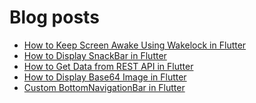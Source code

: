 # Blog posts
<!-- BLOG-POST-LIST:START -->
- [How to Keep Screen Awake Using Wakelock in Flutter](https://flutterflux.com/how-to-keep-screen-awake-using-wakelock-in-flutter/)
- [How to Display SnackBar in Flutter](https://flutterflux.com/how-to-display-snackbar-in-flutter/)
- [How to Get Data from REST API in Flutter](https://flutterflux.com/how-to-get-data-from-rest-api-in-flutter/)
- [How to Display Base64 Image in Flutter](https://flutterflux.com/how-to-display-base64-image-in-flutter/)
- [Custom BottomNavigationBar in Flutter](https://flutterflux.com/custom-bottomnavigationbar-in-flutter/)
<!-- BLOG-POST-LIST:END -->